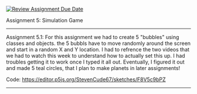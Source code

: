 [![Review Assignment Due Date](https://classroom.github.com/assets/deadline-readme-button-24ddc0f5d75046c5622901739e7c5dd533143b0c8e959d652212380cedb1ea36.svg)](https://classroom.github.com/a/pJv4oXRo)

Assignment 5: Simulation Game
__________________________________________________________________________________________

Assignment 5.1: For this assignment we had to create 5 "bubbles" using classes and objects.
the 5 bubbls have to move randomly around the screen and start in a random X and Y location. 
I had to refrence the two videos that we had to watch this week to understand how to actually
set this up. I had troubles getting it to work once I typed it all out. Eventually, I figured
it out and made 5 teal circles, that I plan to make planets in later assignments!

Code: https://editor.p5js.org/StevenCude67/sketches/F8V5c9bPZ

__________________________________________________________________________________________
